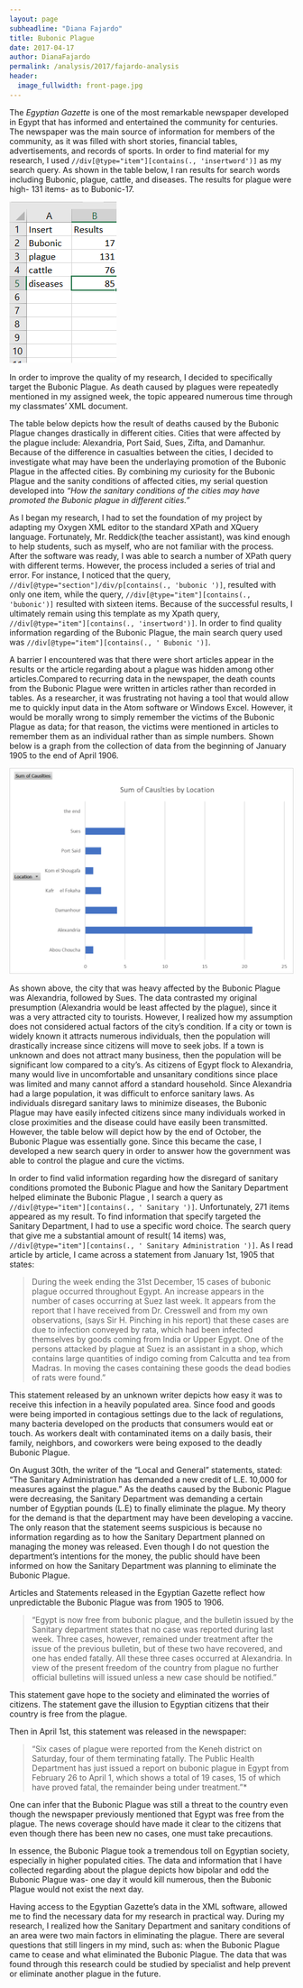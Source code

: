 ```yaml
---
layout: page
subheadline: "Diana Fajardo"
title: Bubonic Plague
date: 2017-04-17
author: DianaFajardo
permalink: /analysis/2017/fajardo-analysis
header:
  image_fullwidth: front-page.jpg
---
```

The _Egyptian Gazette_ is one of the most remarkable newspaper developed in Egypt that has informed and entertained the community for centuries. The newspaper was the main source of information for members of the community, as it was filled with short stories, financial tables, advertisements, and records of sports. In order to find material for my research, I used `//div[@type="item"][contains(., 'insertword')]` as my search query. As shown in the table below, I ran results for search words including Bubonic, plague, cattle, and diseases. The results for plague were high- 131 items- as to Bubonic-17.

![ResultsFajardo1](fajardo-Results1.png)

In order to improve the quality of my research, I decided to specifically target the Bubonic Plague.
As death caused by plagues were repeatedly mentioned in my assigned week, the topic appeared numerous time through my classmates’ XML document.

The table below depicts how the result of deaths caused by the Bubonic Plague changes drastically in different cities. Cities that were affected by the plague include: Alexandria, Port Said, Sues, Zifta, and Damanhur. Because of the difference in casualties between the cities, I decided to investigate what may have been the underlaying promotion of the Bubonic Plague in the affected cities. By combining my curiosity for the Bubonic Plague and the sanity conditions of affected cities, my serial question developed into *“How the sanitary conditions of the cities may have promoted the Bubonic plague in different cities.”*

As I began my research, I had to set the foundation of my project by adapting my Oxygen XML editor to the standard XPath and XQuery language. Fortunately, Mr. Reddick(the teacher assistant), was kind enough to help students, such as myself, who are not familiar with the process. After the software was ready, I was able to search a number of XPath query with different terms. However, the process included a series of trial and error. For instance, I noticed that the query, `//div[@type="section"]/div/p[contains(., 'bubonic ')]`, resulted with only one item, while the query, `//div[@type="item"][contains(., 'bubonic')]` resulted with sixteen items. Because of the successful results, I ultimately remain using this template as my Xpath query, `//div[@type="item"][contains(., 'insertword')]`.  In order to find quality information regarding of the Bubonic Plague, the main search query used was `//div[@type="item"][contains(., ' Bubonic ')]`.

A barrier I encountered was that there were short articles appear in the results or the article regarding about a plague was hidden among other articles.Compared to recurring data in the newspaper, the death counts from the Bubonic Plague were written in articles rather than recorded in tables. As a researcher, it was frustrating not having a tool that would allow me to quickly input data in the Atom software or Windows Excel. However, it would be morally wrong to simply remember the victims of the Bubonic Plague as data; for that reason, the victims were mentioned in articles to remember them as an individual rather than as simple numbers. Shown below is a graph from the collection of data from the beginning of January 1905 to the end of April 1906.

![ChartFajardo2.png](fajardo-Chart2.png)

As shown above, the city that was heavy affected by the Bubonic Plague was Alexandria, followed by Sues. The data contrasted my original presumption (Alexandria would be least affected by the plague), since it was a very attracted city to tourists. However, I realized how my assumption does not considered actual factors of the city’s condition. If a city or town is widely known it attracts numerous individuals, then the population will drastically increase since citizens will move to seek jobs. If a town is unknown and does not attract many business, then the population will be significant low compared to a city’s. As citizens of Egypt flock to  Alexandria, many would live in uncomfortable and unsanitary conditions since place was limited and many cannot afford a standard household. Since Alexandria had a large population, it was difficult to enforce sanitary laws. As individuals disregard sanitary laws to minimize diseases, the Bubonic Plague may have easily infected citizens since many individuals worked in close proximities and the disease could have easily been transmitted. However, the table below will depict how by the end of October, the Bubonic Plague was essentially gone. Since this became the case, I developed a new search query in order to answer how the government was able to control the plague and cure the victims.

In order to find valid information regarding how the disregard of sanitary conditions promoted the Bubonic Plague and how the Sanitary Department helped eliminate the Bubonic Plague , I search a query as `//div[@type="item"][contains(., ' Sanitary ')]`. Unfortunately, 271 items appeared as my result. To find information that specify targeted the Sanitary Department, I had to use a specific word choice. The search query that give me a substantial amount of result( 14 items) was, `//div[@type="item"][contains(., ' Sanitary Administration ')]`. As I read article by article, I came across a statement from January 1st, 1905 that states:

>During the week ending the 31st December, 15 cases of bubonic plague occurred throughout Egypt. An increase appears in the number of cases occurring at Suez last week. It appears from the report that I have received from Dr. Cresswell and from my own observations, (says Sir H. Pinching in his report) that these cases are due to infection conveyed by rata, which had been infected themselves by goods coming from India or Upper Egypt. One of the persons attacked by plague at Suez is an assistant in a shop, which contains large quantities of indigo coming from Calcutta and tea from Madras. In moving the cases containing these goods the dead bodies of rats were found.”

This statement released by an unknown writer depicts how easy it was to receive this infection in a heavily populated area. Since food and goods were being imported in contagious settings due to the lack of regulations, many bacteria developed on the products that consumers would eat or touch. As workers dealt with contaminated items on a daily basis, their family, neighbors, and coworkers were being exposed to the deadly Bubonic Plague.

On August 30th, the writer of the “Local and General” statements, stated: “The Sanitary Administration has demanded a new credit of  L.E. 10,000 for measures against the plague.” As the deaths caused by the Bubonic Plague were decreasing, the Sanitary Department was demanding a certain number of Egyptian pounds (L.E) to finally eliminate the plague. My theory for the demand is that the department may have been developing a vaccine. The only reason that the statement seems suspicious is because no information regarding as to how the Sanitary Department planned on managing the money was released. Even though I do not question the department’s intentions for the money, the public should have been informed on how the Sanitary Department was planning to eliminate the Bubonic Plague.

Articles and Statements released in the Egyptian Gazette reflect how unpredictable the Bubonic Plague was from 1905 to 1906.

> “Egypt is now free from bubonic plague, and the bulletin issued by the Sanitary department states that no case was reported during last week. Three cases, however, remained under treatment after the issue of the previous bulletin, but of these two have recovered, and one has ended fatally. All these three cases occurred at Alexandria. In view of the present freedom of the country from plague no further official bulletins will issued unless a new case should be notified.”

This statement gave hope to the society and eliminated the worries of citizens. The statement gave the illusion to Egyptian citizens that their country is free from the plague.

Then in April 1st, this statement was released in the newspaper:

>“Six cases of plague were reported from the Keneh district on Saturday, four of them terminating fatally. The Public Health Department has just issued a report on bubonic plague in Egypt from February 26 to April 1, which shows a total of 19 cases, 15 of which have proved fatal, the remainder being under treatment.”*

One can infer that the Bubonic Plague was still a threat to the country even though the newspaper previously mentioned that Egypt was free from the plague. The news coverage should have made it clear to the citizens that even though there has been new no cases, one must take precautions.

In essence, the Bubonic Plague took a tremendous toll on Egyptian society, especially in higher populated cities. The data and information that I have collected regarding about the plague depicts how bipolar and odd the Bubonic Plague was- one day it would kill numerous, then the Bubonic Plague would not exist the next day.

Having access to the Egyptian Gazette’s data in the XML software, allowed me to find the necessary data for my research in practical way. During my research, I realized how the Sanitary Department and sanitary conditions of an area were two main factors in eliminating the plague. There are several questions that still lingers in my mind, such as: when the Bubonic Plague came to cease and what eliminated the Bubonic Plague. The data that was found through this research could be studied by specialist and help prevent or eliminate another plague in the future.
